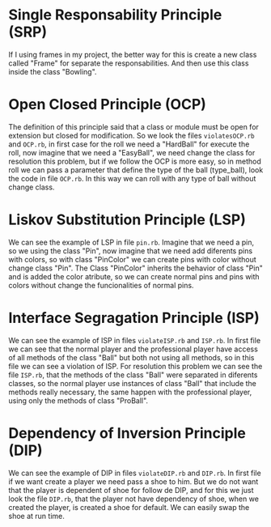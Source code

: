 # Single Responsability Principle (SRP)
If I using frames in my project, the better way for this is create a new class called "Frame" for separate the responsabilities. And then use this class inside the class "Bowling".

# Open Closed Principle (OCP)
The definition of this principle said that a class or module must be open for extension but closed for modification. So we look the files `violatesOCP.rb` and `OCP.rb`, in first case for the roll we need a "HardBall" for execute the roll, now imagine that we need a "EasyBall", we need change the class for resolution this problem, but if we follow the OCP is more easy, so in method roll we can pass a parameter that define the type of the ball (type_ball), look the code in file `OCP.rb`. In this way we can roll with any type of ball without change class.

# Liskov Substitution Principle (LSP)
We can see the example of LSP in file `pin.rb`. Imagine that we need a pin, so we using the class "Pin", now imagine that we need add diferents pins with colors, so with class "PinColor" we can create pins with color without change class "Pin". The Class "PinColor" inherits the behavior of class "Pin" and is added the color atribute, so we can create normal pins and pins with colors without change the funcionalities of normal pins. 

# Interface Segragation Principle (ISP)
We can see the example of ISP in files `violateISP.rb` and `ISP.rb`. In first file we can see that the normal player and the professional player have access of all methods of the class "Ball" but both not using all methods, so in this file we can see a violation of ISP. For resolution this problem we can see the file `ISP.rb`, that the methods of the class "Ball" were separated in diferents classes, so the normal player use instances of class "Ball" that include the methods really necessary, the same happen with the professional player, using only the methods of class "ProBall".

# Dependency of Inversion Principle (DIP)
We can see the example of DIP in files `violateDIP.rb` and `DIP.rb`. In first file if we want create a player we need pass a shoe to him. But we do not want that the player is dependent of shoe for follow de DIP, and for this we just look the file `DIP.rb`, that the player not have dependency of shoe, when we created the player, is created a shoe for default. We can easily swap the shoe at run time. 